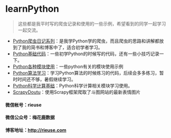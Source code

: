 # learnPython
> 这些都是我平时写的爬虫记录和使用的一些示例，希望看到的同学一起学习一起交流。
* [Python爬虫日记系列](https://github.com/rieuse/learnPython/tree/master/Python%E7%88%AC%E8%99%AB%E6%97%A5%E8%AE%B0%E7%B3%BB%E5%88%97)：是我学Python学的爬虫，而且爬虫的思路和讲解都放到了我的简书和博客中了，适合初学者学习。
* [Python基础代码](https://github.com/rieuse/learnPython/tree/master/Python%E5%9F%BA%E7%A1%80%E4%BB%A3%E7%A0%81)：一些初学Python的时候写的代码，还有一些小技巧记录一下。
* [Python各种模块使用](https://github.com/rieuse/learnPython/tree/master/Python%E5%90%84%E7%A7%8D%E6%A8%A1%E5%9D%97%E4%BD%BF%E7%94%A8)：一些python有关的模块使用示例
* [Python算法学习](https://github.com/rieuse/learnPython/tree/master/Python%E7%AE%97%E6%B3%95)：学习Python算法的时候练习的代码，后续会多多练习，暂时时间还不够，暑假继续学习。
* [Python科学计算基础](https://github.com/rieuse/learnPython/tree/master/Python%E7%A7%91%E5%AD%A6%E8%AE%A1%E7%AE%97%E5%9F%BA%E7%A1%80)：Python科学计算相关模块学习使用。
* [ScrapyDoutu](https://github.com/rieuse/learnPython/tree/master/ScrapyDoutu)：使用Scrapy框架爬取了斗图网站的最新表情图片
#### 微信帐号：**rieuse**
#### 微信公众号：**梅花鹿数据**
#### 博客地址：**http://rieuse.com**
